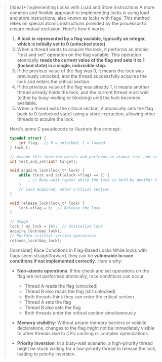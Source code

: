 > [!idea]+ Implementing Locks with Load and Store Instructions
> A more common and flexible approach to implementing locks is using load and store instructions, also known as locks with flags. This method relies on special atomic instructions provided by the processor to ensure mutual exclusion. Here's how it works:
>
> 1. **A lock is represented by a flag variable, typically an integer, which is initially set to 0 (unlocked state).**
> 2. When a thread wants to acquire the lock, it performs an atomic "test and set" operation on the flag variable. This operation atomically **reads the current value of the flag and sets it to 1 (locked state) in a single, indivisible step.**
> 3. If the previous value of the flag was 0, it means the lock was previously unlocked, and the thread successfully acquires the lock and enters the critical section.
> 4. If the previous value of the flag was already 1, it means another thread already holds the lock, and the current thread must wait (either by busy-waiting or blocking) until the lock becomes available.
> 5. When a thread exits the critical section, it atomically sets the flag back to 0 (unlocked state) using a store instruction, allowing other threads to acquire the lock.
>
> Here's some C pseudocode to illustrate this concept:
>
> ```c
> typedef struct {
>     int flag;  // 0 = unlocked, 1 = locked
> } lock_t;
>
> // Assume this function exists and performs an atomic test-and-set operation
> int test_and_set(int* target);
>
> void acquire_lock(lock_t* lock) {
>     while (test_and_set(&lock->flag) == 1) {
>         ; // Busy-wait (spin) while the lock is held by another thread
>     }
>     // Lock acquired, enter critical section
> }
>
> void release_lock(lock_t* lock) {
>     lock->flag = 0;  // Release the lock
> }
>
> // Usage
> lock_t my_lock = {0};  // Initialize lock
> acquire_lock(&my_lock);
> // Perform critical section operations
> release_lock(&my_lock);
> ```

> [!consider] Race Conditions in Flag-Based Locks
> While locks with flags seem straightforward, they can be **vulnerable to race conditions if not implemented correctly**. Here's why:
>
> - **Non-atomic operations**: If the check and set operations on the flag are not performed atomically, race conditions can occur.
>   - Thread A reads the flag (unlocked)
>   - Thread B also reads the flag (still unlocked)
>   - Both threads think they can enter the critical section
>   - Thread A sets the flag
>   - Thread B also sets the flag
>   - Both threads enter the critical section simultaneously
>
> - **Memory visibility**: Without proper memory barriers or volatile declarations, changes to the flag might not be immediately visible to other threads due to CPU caching or compiler optimizations.
>
> - **Priority inversion**: In a busy-wait scenario, a high-priority thread might be stuck waiting for a low-priority thread to release the lock, leading to priority inversion.


